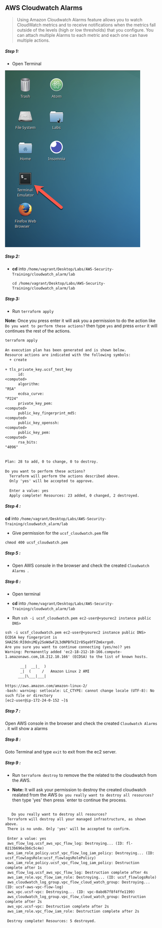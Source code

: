 ## AWS Cloudwatch Alarms

>Using Amazon Cloudwatch Alarms feature allows you to watch CloudWatch metrics and to receive notifications when the metrics fall outside of the levels (high or low thresholds) that you configure. You can attach multiple Alarms to each metric and each one can have multiple actions.


##### Step 1:

* Open Terminal

![](img/terminal.png)

##### Step 2:

*  **cd** into  `/home/vagrant/Desktop/Labs/AWS-Security-Training/cloudwatch_alarm/lab`

    ```commandline
    cd /home/vagrant/Desktop/Labs/AWS-Security-Training/cloudwatch_alarm/lab
    ```
##### Step 3:

* Run `terraform apply`

**Note:** Once you press enter it will ask you a permission to do the action like `Do you want to perform these actions?`
then type `yes` and press `enter` it will continues the rest of the actions.

```commandline
terraform apply

An execution plan has been generated and is shown below.
Resource actions are indicated with the following symbols:
  + create

+ tls_private_key.ucsf_test_key
      id:                                                                  <computed>
      algorithm:                                                           "RSA"
      ecdsa_curve:                                                         "P224"
      private_key_pem:                                                     <computed>
      public_key_fingerprint_md5:                                          <computed>
      public_key_openssh:                                                  <computed>
      public_key_pem:                                                      <computed>
      rsa_bits:                                                            "4096"


Plan: 28 to add, 0 to change, 0 to destroy.

Do you want to perform these actions?
  Terraform will perform the actions described above.
  Only 'yes' will be accepted to approve.

  Enter a value: yes
  Apply complete! Resources: 23 added, 0 changed, 2 destroyed.
```

##### Step 4 :
 
**cd** into  `/home/vagrant/Desktop/Labs/AWS-Security-Training/cloudwatch_alarm/lab`

* Give permission for the `ucsf_cloudwatch.pem` file

```commandline
chmod 400 ucsf_cloudwatch.pem
```

##### Step 5 :

* Open AWS console in the browser and check the created `Cloudwatch Alarms `.

##### Step 6 :

* Open terminal

* **cd** into  `/home/vagrant/Desktop/Labs/AWS-Security-Training/cloudwatch_alarm/lab`

* Run `ssh -i ucsf_cloudwatch.pem ec2-user@<yourec2 instance public DNS>`

```commandline
ssh -i ucsf_cloudwatch.pem ec2-user@<yourec2 instance public DNS>
ECDSA key fingerprint is SHA256:RI0dniMEy2SoWdwF2L3dNPBfkI2r85qa9fFZm6xrgo0.
Are you sure you want to continue connecting (yes/no)? yes
Warning: Permanently added 'ec2-18-212-10-166.compute-1.amazonaws.com,18.212.10.166' (ECDSA) to the list of known hosts.

       __|  __|_  )
       _|  (     /   Amazon Linux 2 AMI
      ___|\___|___|

https://aws.amazon.com/amazon-linux-2/
-bash: warning: setlocale: LC_CTYPE: cannot change locale (UTF-8): No such file or directory
[ec2-user@ip-172-24-0-152 ~]$

```

##### Step 7 :
Open AWS console in the browser and check the created `Cloudwatch Alarms `. it will show a alarms


##### Step 8 :
Goto Terminal and type `exit` to exit from the ec2 server.


##### Step 9 :
 
 * Run `terraform destroy` to remove the the related to the cloudwatch from the AWS.
 
* **Note:** It will ask your permission to destroy the created cloudwatch realated from the AWS `Do you really want to destroy all resources?` then type 'yes' then press `enter
 to continue the process.
  
 ```commandline 
 
    Do you really want to destroy all resources?
  Terraform will destroy all your managed infrastructure, as shown above.
  There is no undo. Only 'yes' will be accepted to confirm.

  Enter a value: yes
  aws_flow_log.ucsf_aws_vpc_flow_log: Destroying... (ID: fl-0213b696e3b6c5c4e)
  aws_iam_role_policy.ucsf_vpc_flow_log_iam_policy: Destroying... (ID: ucsf_flowlogsRole:ucsf_flowlogsRolePolicy)
  aws_iam_role_policy.ucsf_vpc_flow_log_iam_policy: Destruction complete after 1s
  aws_flow_log.ucsf_aws_vpc_flow_log: Destruction complete after 4s
  aws_iam_role.vpc_flow_iam_role: Destroying... (ID: ucsf_flowlogsRole)
  aws_cloudwatch_log_group.vpc_flow_cloud_watch_group: Destroying... (ID: ucsf-aws-vpc-flow-log)
  aws_vpc.ucsf-vpc: Destroying... (ID: vpc-0abd67f8f4ffe1199)
  aws_cloudwatch_log_group.vpc_flow_cloud_watch_group: Destruction complete after 2s
  aws_vpc.ucsf-vpc: Destruction complete after 2s
  aws_iam_role.vpc_flow_iam_role: Destruction complete after 2s

  Destroy complete! Resources: 5 destroyed.  
```
